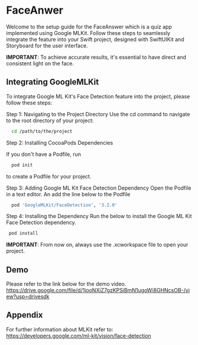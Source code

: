 # FaceAnwer

Welcome to the setup guide for the FaceAnswer which is a quiz app implemented using Google MLKit. Follow these steps to seamlessly integrate the feature into your Swift project, designed with SwiftUIKit and Storyboard for the user interface.

**IMPORTANT**: To achieve accurate results, it's essential to have direct and consistent light on the face.


## Integrating GoogleMLKit

To integrate Google ML Kit's Face Detection feature into the project, please follow these steps:

Step 1: Navigating to the Project Directory
Use the cd command to navigate to the root directory of your project:

```bash
  cd /path/to/the/project
```
Step 2: Installing CocoaPods Dependencies

If you don't have a Podfile, run 
```bash
  pod init
```
to create a Podfile for your project.

Step 3: Adding Google ML Kit Face Detection Dependency
Open the Podfile in a text editor. An add the line below to the Podfile
```bash
  pod 'GoogleMLKit/FaceDetection', '3.2.0'
```
Step 4: Installing the Dependency
Run the below to install the Google ML Kit Face Detection dependency.
 ```bash
  pod install
```
**IMPORTANT**: From now on, always use the .xcworkspace file to open your project.



    
## Demo

Please refer to the link below for the demo video.
https://drive.google.com/file/d/1jooNXiZ7gzKPSiBmN1ugoWi8GHNcsOB-/view?usp=drivesdk


## Appendix

For further information about MLKit refer to: 
https://developers.google.com/ml-kit/vision/face-detection
